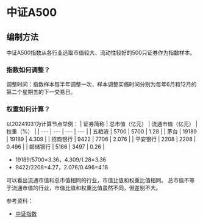 # 中证A500

## 编制方法
中证A500指数从各行业选取市值较大、流动性较好的500只证券作为指数样本。

### 指数如何调整？
调整时间：指数样本每半年调整一次，样本调整实施时间分别为每年6月和12月的第二个星期五的下一交易日。

### 权重如何计算？
以20241031为计算节点举例：
| 证券简称 | 总市值（亿元） | 流通市值（亿元） |权重（%） |
| --- | --- | --- | --- |
| 五粮液 | 5700 | 5700 | 1.28 |
| 茅台 | 19189 | 19189 | 4.309 |
| 招商银行 | 9422 | 7706 | 2.076 |
| 平安银行 | 2208 | 2208 | 0.496 |
| 邮储银行 | 5166 | 3497 | 0.26 |

- 19189/5700=3.36，4.309/1.28=3.36
- 9422/2208=4.27，2.076/0.496=4.18

可以看出流通市值和总市值相同的行业，市值比值和权重比值相同。
总市值不等于流通市值的行业，市值比值和权重比值虽然不同，但差别不大。

参考资料：
- [中证指数](https://www.csindex.com.cn/#/indices/family/detail?indexCode=000510)